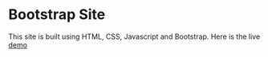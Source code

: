 # Bootstrap Site
This site is built using HTML, CSS, Javascript and Bootstrap.
Here is the live [demo](https://rizwanahmed19.github.io/bootstrap-site "Live Demo of the site")